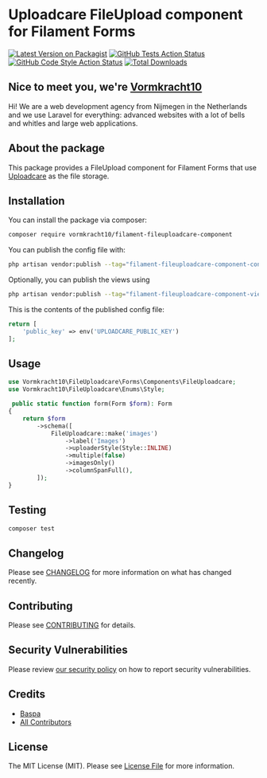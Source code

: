 # Uploadcare FileUpload component for Filament Forms

[![Latest Version on Packagist](https://img.shields.io/packagist/v/vormkracht10/filament-fileuploadcare-component.svg?style=flat-square)](https://packagist.org/packages/vormkracht10/filament-fileuploadcare-component)
[![GitHub Tests Action Status](https://img.shields.io/github/actions/workflow/status/vormkracht10/filament-fileuploadcare-component/run-tests.yml?branch=main&label=tests&style=flat-square)](https://github.com/vormkracht10/filament-fileuploadcare-component/actions?query=workflow%3Arun-tests+branch%3Amain)
[![GitHub Code Style Action Status](https://img.shields.io/github/actions/workflow/status/vormkracht10/filament-fileuploadcare-component/fix-php-code-styling.yml?branch=main&label=code%20style&style=flat-square)](https://github.com/vormkracht10/filament-fileuploadcare-component/actions?query=workflow%3A"Fix+PHP+code+styling"+branch%3Amain)
[![Total Downloads](https://img.shields.io/packagist/dt/vormkracht10/filament-fileuploadcare-component.svg?style=flat-square)](https://packagist.org/packages/vormkracht10/filament-fileuploadcare-component)

## Nice to meet you, we're [Vormkracht10](https://vormkracht10.nl)

Hi! We are a web development agency from Nijmegen in the Netherlands and we use Laravel for everything: advanced websites with a lot of bells and whitles and large web applications.

## About the package

This package provides a FileUpload component for Filament Forms that use [Uploadcare](https://uploadcare.com) as the file storage.

## Installation

You can install the package via composer:

```bash
composer require vormkracht10/filament-fileuploadcare-component
```

You can publish the config file with:

```bash
php artisan vendor:publish --tag="filament-fileuploadcare-component-config"
```

Optionally, you can publish the views using

```bash
php artisan vendor:publish --tag="filament-fileuploadcare-component-views"
```

This is the contents of the published config file:

```php
return [
    'public_key' => env('UPLOADCARE_PUBLIC_KEY')
];
```

## Usage

```php
use Vormkracht10\FileUploadcare\Forms\Components\FileUploadcare;
use Vormkracht10\FileUploadcare\Enums\Style;

 public static function form(Form $form): Form
{
    return $form
        ->schema([
            FileUploadcare::make('images')
                ->label('Images')
                ->uploaderStyle(Style::INLINE)
                ->multiple(false)
                ->imagesOnly()
                ->columnSpanFull(),
        ]);
}
```

## Testing

```bash
composer test
```

## Changelog

Please see [CHANGELOG](CHANGELOG.md) for more information on what has changed recently.

## Contributing

Please see [CONTRIBUTING](.github/CONTRIBUTING.md) for details.

## Security Vulnerabilities

Please review [our security policy](../../security/policy) on how to report security vulnerabilities.

## Credits

- [Baspa](https://github.com/vormkracht10)
- [All Contributors](../../contributors)

## License

The MIT License (MIT). Please see [License File](LICENSE.md) for more information.
